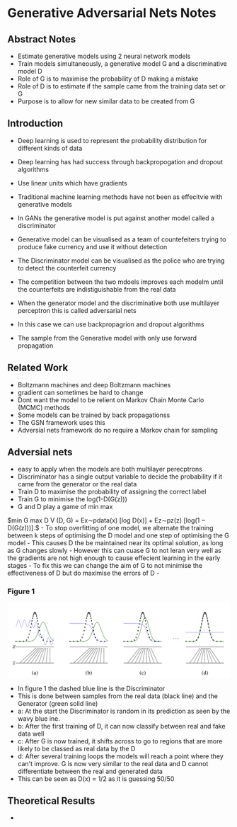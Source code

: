# Generative Adversarial Nets Notes

## Abstract Notes

- Estimate generative models using 2 neural network models
- Train models simultaneously, a generative model G and a discriminative model D
- Role of G is to maximise the probability of D making a mistake
- Role of D is to estimate if the sample came from the training data set or G
- Purpose is to allow for new similar data to be created from G

## Introduction

- Deep learning is used to represent the probability distribution for different kinds of data
- Deep learning has had success through backpropogation and dropout algorithms
- Use linear units which have gradients
- Traditional machine learning methods have not been as effecitvie with generative models

- In GANs the generative model is put against another model called a discriminator
- Generative model can be visualised as a team of countefeiters trying to produce fake currency and use it without detection
- The Discriminator model can be visualised as the police who are trying to detect the counterfeit currency
- The competition between the two mdoels improves each modelm until the counterfeits are indistiguishable from the real data
- When the generator model and the discriminative both use multilayer perceptron this is called adversarial nets
- In this case we can use backpropagrion and dropout algorithms
- The sample from the Generative model with only use forward propagation

## Related Work

- Boltzmann machines and deep Boltzmann machines
- gradient can sometimes be hard to change
- Dont want the model to be relient on Markov Chain Monte Carlo (MCMC) methods
- Some models can be trained by back propagationss
- The GSN framework uses this
- Adversial nets framework do no require a Markov chain for sampling

## Adversial nets

- easy to apply when the models are both multilayer perecptrons
- Discriminator has a single output variable to decide the probability if it came from the generator or the real data
- Train D to maximise the probability of assigning the correct label
- Train G to minimise the log(1-D(G(z)))
- G and D play a game of min max
<div>
$min
G
max
D
V (D, G) = Ex∼pdata(x)
[log D(x)] + Ez∼pz(z)
[log(1 − D(G(z)))].$
- To stop overfitting of one model, we alternate the training between k steps of optimising the D model and one step of optimising the G model
- This causes D the be maintained near its optimal solution, as long as G changes slowly
- However this can cuase G to not leran very well as the gradients are not high enough to cause effecient learning in the early stages
- To fix this we can change the aim of G to not minimise the effectiveness of D but do maximise the errors of D
- 

### Figure 1
![screenshot of learning process for GAN](../ResearchPapers/GANsIllustration.png)

- In figure 1 the dashed blue line is the Discriminator
- This is done between samples from the real data (black line) and the Generator (green solid line)
- a: At the start the Discriminator is random in its prediction as seen by the wavy blue ine.
- b: After the first training of D, it can now classify between real and fake data well
- c: After G is now trained, it shifts across to go to regions that are more likely to be classed as real data by the D
- d: After several training loops the models will reach a point where they can't improve. G is now very similar to the real data and D cannot differentiate between the real and generated data
- This can be seen as D(x) = 1/2 as it is guessing 50/50

## Theoretical Results

- 